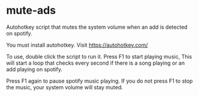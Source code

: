 # mute-ads
Autohotkey script that mutes the system volume when an add is detected on spotify.

You must install autohotkey. Visit https://autohotkey.com/

To use, double click the script to run it. 
Press F1 to start playing music, 
This will start a loop that checks every second if there is a song playing or an add playing on spotify.

Press F1 again to pause spotify music playing. 
If you do not press F1 to stop the music, your system volume will stay muted.
